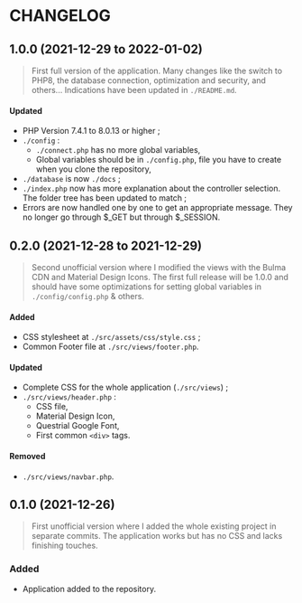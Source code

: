 # CHANGELOG

## 1.0.0 (2021-12-29 to 2022-01-02)

> First full version of the application. Many changes like the switch to PHP8, the database connection, optimization and security, and others... Indications have been updated in `./README.md`.

#### Updated

- PHP Version 7.4.1 to 8.0.13 or higher ;
- `./config` :
  - `./connect.php` has no more global variables,
  - Global variables should be in `./config.php`, file you have to create when you clone the repository,
- `./database` is now `./docs` ;
- `./index.php` now has more explanation about the controller selection. The folder tree has been updated to match ;
- Errors are now handled one by one to get an appropriate message. They no longer go through $_GET but through $_SESSION.


## 0.2.0 (2021-12-28 to 2021-12-29)

> Second unofficial version where I modified the views with the Bulma CDN and Material Design Icons. The first full release will be 1.0.0 and should have some optimizations for setting global variables in `./config/config.php` & others.

#### Added

- CSS stylesheet at `./src/assets/css/style.css` ;
- Common Footer file at `./src/views/footer.php`.

#### Updated

- Complete CSS for the whole application (`./src/views`) ;
- `./src/views/header.php` :
  - CSS file,
  - Material Design Icon,
  - Questrial Google Font,
  - First common ```<div>``` tags.

#### Removed

- `./src/views/navbar.php`.

## 0.1.0 (2021-12-26)

> First unofficial version where I added the whole existing project in separate commits. The application works but has no CSS and lacks finishing touches.

### Added

- Application added to the repository.